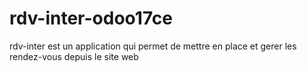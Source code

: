 # rdv-inter-odoo17ce
rdv-inter est un application qui permet de mettre en place et gerer les rendez-vous depuis le site web 
